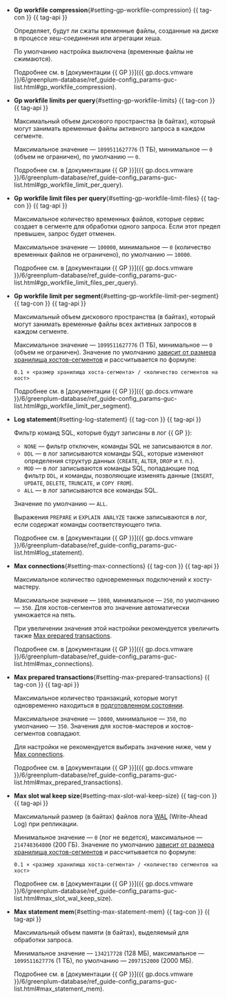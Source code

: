 * **Gp workfile compression**{#setting-gp-workfile-compression} {{ tag-con }} {{ tag-api }}

    Определяет, будут ли сжаты временные файлы, созданные на диске в процессе хеш-соединения или агрегации хеша.

    По умолчанию настройка выключена (временные файлы не сжимаются).

    Подробнее см. в [документации {{ GP }}]({{ gp.docs.vmware }}/6/greenplum-database/ref_guide-config_params-guc-list.html#gp_workfile_compression).

* **Gp workfile limits per query**{#setting-gp-workfile-limits} {{ tag-con }} {{ tag-api }}

    Максимальный объем дискового пространства (в байтах), который могут занимать временные файлы активного запроса в каждом сегменте.

    Максимальное значение — `1099511627776` (1 ТБ), минимальное — `0` (объем не ограничен), по умолчанию — `0`.

    Подробнее см. в [документации {{ GP }}]({{ gp.docs.vmware }}/6/greenplum-database/ref_guide-config_params-guc-list.html#gp_workfile_limit_per_query).

* **Gp workfile limit files per query**{#setting-gp-workfile-limit-files} {{ tag-con }} {{ tag-api }}

    Максимальное количество временных файлов, которые сервис создает в сегменте для обработки одного запроса. Если этот предел превышен, запрос будет отменен.

    Максимальное значение — `100000`, минимальное — `0` (количество временных файлов не ограничено), по умолчанию — `10000`.

    Подробнее см. в [документации {{ GP }}]({{ gp.docs.vmware }}/6/greenplum-database/ref_guide-config_params-guc-list.html#gp_workfile_limit_files_per_query).

* **Gp workfile limit per segment**{#setting-gp-workfile-limit-per-segment} {{ tag-con }} {{ tag-api }}

    Максимальный объем дискового пространства (в байтах), который могут занимать временные файлы всех активных запросов в каждом сегменте.

    Максимальное значение — `1099511627776` (1 ТБ), минимальное — `0` (объем не ограничен). Значение по умолчанию [зависит от размера хранилища хостов-сегментов](#settings-instance-dependent) и рассчитывается по формуле:

    ```text
    0.1 × <размер хранилища хоста-сегмента> / <количество сегментов на хост>
    ```

    Подробнее см. в [документации {{ GP }}]({{ gp.docs.vmware }}/6/greenplum-database/ref_guide-config_params-guc-list.html#gp_workfile_limit_per_segment).

* **Log statement**{#setting-log-statement} {{ tag-con }} {{ tag-api }}

    Фильтр команд SQL, которые будут записаны в лог {{ GP }}:

    * `NONE` — фильтр отключен, команды SQL не записываются в лог.
    * `DDL` — в лог записываются команды SQL, которые изменяют определения структур данных (`CREATE`, `ALTER`, `DROP` и т. п.).
    * `MOD` — в лог записываются команды SQL, попадающие под фильтр `DDL`, и команды, позволяющие изменять данные (`INSERT`, `UPDATE`, `DELETE`, `TRUNCATE`, и `COPY FROM`).
    * `ALL` — в лог записываются все команды SQL.

    Значение по умолчанию — `ALL`.

    Выражения `PREPARE` и `EXPLAIN ANALYZE` также записываются в лог, если содержат команды соответствующего типа.

    Подробнее см. в [документации {{ GP }}]({{ gp.docs.vmware }}/6/greenplum-database/ref_guide-config_params-guc-list.html#log_statement).

* **Max connections**{#setting-max-connections} {{ tag-con }} {{ tag-api }}

    Максимальное количество одновременных подключений к хосту-мастеру.

    Максимальное значение — `1000`, минимальное — `250`, по умолчанию — `350`. Для хостов-сегментов это значение автоматически умножается на пять.

    При увеличении значения этой настройки рекомендуется увеличить также [Max prepared transactions](#setting-max-prepared-transactions).

    Подробнее см. в [документации {{ GP }}]({{ gp.docs.vmware }}/6/greenplum-database/ref_guide-config_params-guc-list.html#max_connections).

* **Max prepared transactions**{#setting-max-prepared-transactions} {{ tag-con }} {{ tag-api }}

    Максимальное количество транзакций, которые могут одновременно находиться в [подготовленном состоянии](https://www.postgresql.org/docs/9.6/sql-prepare-transaction.html).

    Максимальное значение — `10000`, минимальное — `350`, по умолчанию — `350`. Значения для хостов-мастеров и хостов-сегментов совпадают.

    Для настройки не рекомендуется выбирать значение ниже, чем у [Max connections](#setting-max-connections).

    Подробнее см. в [документации {{ GP }}]({{ gp.docs.vmware }}/6/greenplum-database/ref_guide-config_params-guc-list.html#max_prepared_transactions).

* **Max slot wal keep size**{#setting-max-slot-wal-keep-size} {{ tag-con }} {{ tag-api }}

    Максимальный размер (в байтах) файлов лога [WAL](https://www.postgresql.org/docs/current/wal-intro.html) (Write-Ahead Log) при репликации.

    Минимальное значение — `0` (лог не ведется), максимальное — `214748364800` (200 ГБ). Значение по умолчанию [зависит от размера хранилища хостов-сегментов](#settings-instance-dependent) и рассчитывается по формуле:

    ```text
    0.1 × <размер хранилища хоста-сегмента> / <количество сегментов на хост>
    ```

    Подробнее см. в [документации {{ GP }}]({{ gp.docs.vmware }}/6/greenplum-database/ref_guide-config_params-guc-list.html#max_slot_wal_keep_size).

* **Max statement mem**{#setting-max-statement-mem} {{ tag-con }} {{ tag-api }}

    Максимальный объем памяти (в байтах), выделяемый для обработки запроса.

    Минимальное значение — `134217728` (128 МБ), максимальное — `1099511627776` (1 ТБ), по умолчанию — `2097152000` (2000 МБ).

    Подробнее см. в [документации {{ GP }}]({{ gp.docs.vmware }}/6/greenplum-database/ref_guide-config_params-guc-list.html#max_statement_mem).
